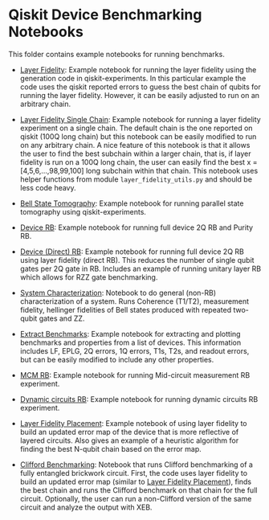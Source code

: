 # Qiskit Device Benchmarking Notebooks

This folder contains example notebooks for running benchmarks.

- [Layer Fidelity](layer_fidelity.ipynb): Example notebook for running the layer fidelity using the generation code in qiskit-experiments. In this particular example the code uses the qiskit reported errors to guess the best chain of qubits for running the layer fidelity. However, it can be easily adjusted to run on an arbitrary chain.

- [Layer Fidelity Single Chain](layer_fidelity_single_chain.ipynb): Example notebook for running a layer fidelity experiment on a single chain. The default chain is the one reported on qiskit (100Q long chain) but this notebook can be easily modified to run on any arbitrary chain. A nice feature of this notebook is that it allows the user to find the best subchain within a larger chain, that is, if layer fidelity is run on a 100Q long chain, the user can easily find the best x = [4,5,6,...,98,99,100] long subchain within that chain. This notebook uses helper functions from module `layer_fidelity_utils.py` and should be less code heavy.

- [Bell State Tomography](bell_state_tomography.ipynb): Example notebook for running parallel state tomography using qiskit-experiments.

- [Device RB](device_rb.ipynb): Example notebook for running full device 2Q RB and Purity RB.

- [Device (Direct) RB](device_rb_w_lf.ipynb): Example notebook for running full device 2Q RB using layer fidelity (direct RB). This reduces the number of single qubit gates per 2Q gate in RB. Includes an example of running unitary layer RB which allows for RZZ gate benchmarking.

- [System Characterization](system_char.ipynb): Notebook to do general (non-RB) characterization of a system. Runs Coherence (T1/T2), measurement fidelity, hellinger fidelities of Bell states produced with repeated two-qubit gates and ZZ.

- [Extract Benchmarks](extract_benchmarks.ipynb): Example notebook for extracting and plotting benchmarks and properties from a list of devices. This information includes LF, EPLG, 2Q errors, 1Q errors, T1s, T2s, and readout errors, but can be easily modified to include any other properties.

- [MCM RB](mcm_rb.ipynb): Example notebook for running Mid-circuit measurement RB experiment.

- [Dynamic circuits RB](dynamic_circuits_rb.ipynb): Example notebook for running dynamic circuits RB experiment.

- [Layer Fidelity Placement](layer_fidelity_placement.ipynb): Example notebook of using layer fidelity to build an updated error map of the device that is more reflective of layered circuits. Also gives an example of a heuristic algorithm for finding the best N-qubit chain based on the error map.

- [Clifford Benchmarking](clifford_xeb_lf.ipynb): Notebook that runs Clifford benchmarking of a fully entangled brickwork circuit. First, the code uses layer fidelity to build an updated error map (similar to [Layer Fidelity Placement](layer_fidelity_placement.ipynb)), finds the best chain and runs the Clifford benchmark on that chain for the full circuit. Optionally, the user can run a non-Clifford version of the same circuit and analyze the output with XEB. 

